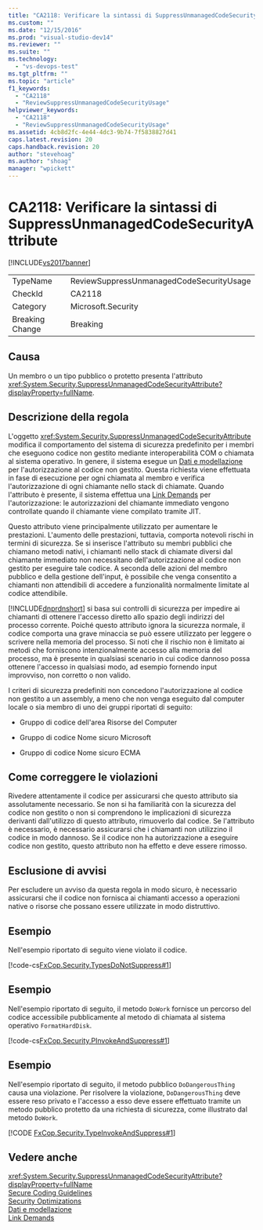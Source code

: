 ```yaml
---
title: "CA2118: Verificare la sintassi di SuppressUnmanagedCodeSecurityAttribute | Microsoft Docs"
ms.custom: ""
ms.date: "12/15/2016"
ms.prod: "visual-studio-dev14"
ms.reviewer: ""
ms.suite: ""
ms.technology: 
  - "vs-devops-test"
ms.tgt_pltfrm: ""
ms.topic: "article"
f1_keywords: 
  - "CA2118"
  - "ReviewSuppressUnmanagedCodeSecurityUsage"
helpviewer_keywords: 
  - "CA2118"
  - "ReviewSuppressUnmanagedCodeSecurityUsage"
ms.assetid: 4cb8d2fc-4e44-4dc3-9b74-7f5838827d41
caps.latest.revision: 20
caps.handback.revision: 20
author: "stevehoag"
ms.author: "shoag"
manager: "wpickett"
---
```

# CA2118: Verificare la sintassi di SuppressUnmanagedCodeSecurityAttribute
[!INCLUDE[vs2017banner](../code-quality/includes/vs2017banner.md)]

|||  
|-|-|  
|TypeName|ReviewSuppressUnmanagedCodeSecurityUsage|  
|CheckId|CA2118|  
|Category|Microsoft.Security|  
|Breaking Change|Breaking|  
  
## Causa  
 Un membro o un tipo pubblico o protetto presenta l'attributo <xref:System.Security.SuppressUnmanagedCodeSecurityAttribute?displayProperty=fullName>.  
  
## Descrizione della regola  
 L'oggetto <xref:System.Security.SuppressUnmanagedCodeSecurityAttribute> modifica il comportamento del sistema di sicurezza predefinito per i membri che eseguono codice non gestito mediante interoperabilità COM o chiamata al sistema operativo.  In genere, il sistema esegue un [Dati e modellazione](../Topic/Data%20and%20Modeling%20in%20the%20.NET%20Framework.md) per l'autorizzazione al codice non gestito.  Questa richiesta viene effettuata in fase di esecuzione per ogni chiamata al membro e verifica l'autorizzazione di ogni chiamante nello stack di chiamate.  Quando l'attributo è presente, il sistema effettua una [Link Demands](../Topic/Link%20Demands.md) per l'autorizzazione: le autorizzazioni del chiamante immediato vengono controllate quando il chiamante viene compilato tramite JIT.  
  
 Questo attributo viene principalmente utilizzato per aumentare le prestazioni. L'aumento delle prestazioni, tuttavia, comporta notevoli rischi in termini di sicurezza.  Se si inserisce l'attributo su membri pubblici che chiamano metodi nativi, i chiamanti nello stack di chiamate diversi dal chiamante immediato non necessitano dell'autorizzazione al codice non gestito per eseguire tale codice.  A seconda delle azioni del membro pubblico e della gestione dell'input, è possibile che venga consentito a chiamanti non attendibili di accedere a funzionalità normalmente limitate al codice attendibile.  
  
 [!INCLUDE[dnprdnshort](../code-quality/includes/dnprdnshort_md.md)] si basa sui controlli di sicurezza per impedire ai chiamanti di ottenere l'accesso diretto allo spazio degli indirizzi del processo corrente.  Poiché questo attributo ignora la sicurezza normale, il codice comporta una grave minaccia se può essere utilizzato per leggere o scrivere nella memoria del processo.  Si noti che il rischio non è limitato ai metodi che forniscono intenzionalmente accesso alla memoria del processo, ma è presente in qualsiasi scenario in cui codice dannoso possa ottenere l'accesso in qualsiasi modo, ad esempio fornendo input improvviso, non corretto o non valido.  
  
 I criteri di sicurezza predefiniti non concedono l'autorizzazione al codice non gestito a un assembly, a meno che non venga eseguito dal computer locale o sia membro di uno dei gruppi riportati di seguito:  
  
-   Gruppo di codice dell'area Risorse del Computer  
  
-   Gruppo di codice Nome sicuro Microsoft  
  
-   Gruppo di codice Nome sicuro ECMA  
  
## Come correggere le violazioni  
 Rivedere attentamente il codice per assicurarsi che questo attributo sia assolutamente necessario.  Se non si ha familiarità con la sicurezza del codice non gestito o non si comprendono le implicazioni di sicurezza derivanti dall'utilizzo di questo attributo, rimuoverlo dal codice.  Se l'attributo è necessario, è necessario assicurarsi che i chiamanti non utilizzino il codice in modo dannoso.  Se il codice non ha autorizzazione a eseguire codice non gestito, questo attributo non ha effetto e deve essere rimosso.  
  
## Esclusione di avvisi  
 Per escludere un avviso da questa regola in modo sicuro, è necessario assicurarsi che il codice non fornisca ai chiamanti accesso a operazioni native o risorse che possano essere utilizzate in modo distruttivo.  
  
## Esempio  
 Nell'esempio riportato di seguito viene violato il codice.  
  
 [!code-cs[FxCop.Security.TypesDoNotSuppress#1](../code-quality/codesnippet/CSharp/ca2118-review-suppressunmanagedcodesecurityattribute-usage_1.cs)]  
  
## Esempio  
 Nell'esempio riportato di seguito, il metodo `DoWork` fornisce un percorso del codice accessibile pubblicamente al metodo di chiamata al sistema operativo `FormatHardDisk`.  
  
 [!code-cs[FxCop.Security.PInvokeAndSuppress#1](../code-quality/codesnippet/CSharp/ca2118-review-suppressunmanagedcodesecurityattribute-usage_2.cs)]  
  
## Esempio  
 Nell'esempio riportato di seguito, il metodo pubblico `DoDangerousThing` causa una violazione.  Per risolvere la violazione, `DoDangerousThing` deve essere reso privato e l'accesso a esso deve essere effettuato tramite un metodo pubblico protetto da una richiesta di sicurezza, come illustrato dal metodo `DoWork`.  
  
 [!CODE [FxCop.Security.TypeInvokeAndSuppress#1](../CodeSnippet/VS_Snippets_CodeAnalysis/FxCop.Security.TypeInvokeAndSuppress#1)]  
  
## Vedere anche  
 <xref:System.Security.SuppressUnmanagedCodeSecurityAttribute?displayProperty=fullName>   
 [Secure Coding Guidelines](../Topic/Secure%20Coding%20Guidelines.md)   
 [Security Optimizations](http://msdn.microsoft.com/it-it/cf255069-d85d-4de3-914a-e4625215a7c0)   
 [Dati e modellazione](../Topic/Data%20and%20Modeling%20in%20the%20.NET%20Framework.md)   
 [Link Demands](../Topic/Link%20Demands.md)